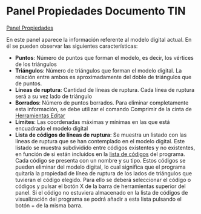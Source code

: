 # Panel Propiedades Documento TIN

[Panel Propiedades](/mdtopx/introduccion/paneles-de-la-aplicacion/panel-propiedades/)

En este panel aparece la información referente al modelo digital actual. En él se pueden observar las siguientes características:

* **Puntos**: Número de puntos que forman el modelo, es decir, los vértices de los triángulos
* **Triángulos**: Número de triángulos que forman el modelo digital. La relación entre ambos es aproximadamente del doble de triángulos que de puntos.
* **Líneas de ruptura**: Cantidad de líneas de ruptura. Cada línea de ruptura será a su vez lado de triángulo
* **Borrados**: Número de puntos borrados. Para eliminar completamente esta información, se debe utilizar el comando Comprimir de la cinta de [Herramientas Editar](../../../fichas-de-herramientas/ficha-de-herramientas-editar/)
* **Límites**: Las coordenadas máximas y mínimas en las que está encuadrado el modelo digital
* **Lista de códigos de líneas de ruptura**: Se muestra un listado con las líneas de ruptura que se han contemplado en el modelo digital. Este listado se muestra subdividido entre códigos existentes y no existentes, en función de si están incluidos en la [lista de códigos](../../../otras-herramientas/lista-de-codigos/) del programa. Cada código se presenta con un nombre y su tipo. Estos códigos se pueden eliminar del modelo digital, lo cual significa que el programa quitaría la propiedad de línea de ruptura de los lados de triángulos que tuvieran el código elegido. Para ello se deberá seleccionar el código o códigos y pulsar el botón X de la barra de herramientas superior del panel. Si el código no estuviera almacenado en la lista de códigos de visualización del programa se podrá añadir a esta lista pulsando el botón + de la misma barra.

